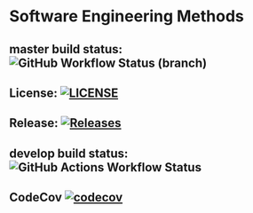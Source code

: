 # Software Engineering Methods

 
## master build status: ![GitHub Workflow Status (branch)](https://img.shields.io/github/actions/workflow/status/Liam-Dev96/sem/main.yml?branch=master)

## License: [![LICENSE](https://img.shields.io/github/license/Liam-Dev96/sem.svg?style=flat-square)](https://github.com/Liam-Dev96/sem/blob/master/LICENSE)

## Release: [![Releases](https://img.shields.io/github/release/Liam-Dev96/sem/all.svg?style=flat-square)](https://github.com/Liam-Dev96/sem/releases)  

## develop build status: ![GitHub Actions Workflow Status](https://img.shields.io/github/actions/workflow/status/Liam-Dev96/sem/main.yml?branch=develop)

## CodeCov [![codecov](https://codecov.io/gh/Liam-Dev96/sem/graph/badge.svg?token=0HEN5J6X9O)](https://codecov.io/gh/Liam-Dev96/sem)